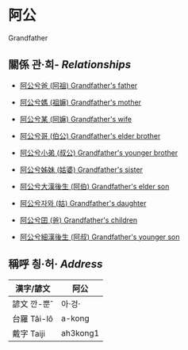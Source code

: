 # 阿公
Grandfather

## 關係 관·희- _Relationships_

- [阿公兮爸 (阿祖) Grandfather's father](member29.md)

- [阿公兮媽 (祖嫲) Grandfather's mother](member30.md)

- [阿公兮某 (阿嫲) Grandfather's wife](member9.md)

- [阿公兮哥 (伯公) Grandfather's elder brother](member26.md)

- [阿公兮小弟 (叔公) Grandfather's younger brother](member27.md)

- [阿公兮姊妹 (姑婆) Grandfather's sister](member28.md)

- [阿公兮大漢後生 (阿伯) Grandfather's elder son](member10.md)

- [阿公兮자와 (姑) Grandfather's daughter](member12.md)

- [阿公兮囝 (爸) Grandfather's children](member2.md)

- [阿公兮細漢後生 (阿叔) Grandfather's younger son](member11.md)



## 稱呼 칑·허· _Address_

漢字/諺文 | 阿公
--- | ---
諺文 깐-뿐ˆ | 아·겅·
台羅 Tâi-lô | a-kong
戴字 Taiji | ah3kong1



